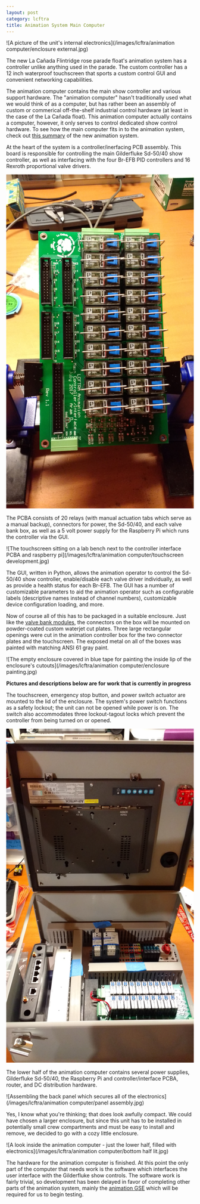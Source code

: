 ```yaml
---
layout: post
category: lcftra
title: Animation System Main Computer
---
```

![A picture of the unit's internal electronics](/images/lcftra/animation computer/enclosure external.jpg)

The new La Cañada Flintridge rose parade float's animation system has a controller unlike anything used in the parade. The  custom controller has a 12 inch waterproof touchscreen that sports a custom control GUI and convenient networking capabilities.<!--more-->

The animation computer contains the main show controller and various support hardware. The "animation computer" hasn't traditionally used what we would think of as a computer, but has rather been an assembly of custom or commerical off-the-shelf industrial control hardware (at least in the case of the La Cañada float). This animation computer actually contains a computer, however, it only serves to control dedicated show control hardware. To see how the main computer fits in to the animation system, check out <a href="https://aramder.github.io/animation-summary/" target="_blank">this summary</a> of the new animation system.

At the heart of the system is a controller/inerfacing PCB assembly. This board is responsible for controlling the main Gilderfluke Sd-50/40 show controller, as well as interfacing with the four Br-EFB PID controllers and 16 Rexroth proportional valve drivers.

<img class="shrunk" src="/images/lcftra/animation computer/controller PCBA.jpg" alt="The assembled controller PCB in an assembly stand">

The PCBA consists of 20 relays (with manual actuation tabs which serve as a manual backup), connectors for power, the Sd-50/40, and each valve bank box, as well as a 5 volt power supply for the Raspberry Pi which runs the controller via the GUI.

![The touchscreen sitting on a lab bench next to the controller interface PCBA and raspberry pi](/images/lcftra/animation computer/touchscreen development.jpg)

The GUI, written in Python, allows the animation operator to control the Sd-50/40 show controller, enable/disable each valve driver individually, as well as provide a health status for each Br-EFB. The GUI has a number of customizable parameters to aid the animation operator such as configurable labels (descriptive names instead of channel numbers), customizable device configuration loading, and more.

Now of course all of this has to be packaged in a suitable enclosure. Just like the <a href="https://aramder.github.io/animation-bank-module/" target="_blank">valve bank modules</a>, the connectors on the box will be mounted on powder-coated custom waterjet cut plates. Three large rectangular openings were cut in the animation controller box for the two connector plates and the touchscreen. The exposed metal on all of the boxes was painted with matching ANSI 61 gray paint.

![The empty enclosure covered in blue tape for painting the inside lip of the enclosure's cutouts](/images/lcftra/animation computer/enclosure painting.jpg)

**Pictures and descriptions below are for work that is currently in progress**

The touchscreen, emergency stop button, and power switch actuator are mounted to the lid of the enclosure. The system's power switch functions as a safety lockout; the unit can not be opened while power is on. The switch also accommodates three lockout-tagout locks which prevent the controller from being turned on or opened.

<img class="shrunk" src="/images/lcftra/animation computer/WIP electronics full.jpg" alt="A look inside the animation computer - the inside of the touchscreen can be seen on the lid of the enclosure, as well as the electronics in the bottom half">

The lower half of the animation computer contains several power supplies, Gilderfluke Sd-50/40, the Raspberry Pi and controller/interface PCBA, router, and DC distribution hardware.

![Assembling the back panel which secures all of the electronics](/images/lcftra/animation computer/panel assembly.jpg)

Yes, I know what you're thinking; that does look awfully compact. We could have chosen a larger enclosure, but since this unit has to be installed in potentially small crew compartments and must be easy to install and remove, we decided to go with a cozy little enclosure.

![A look inside the animation computer - just the lower half, filled with electronics](/images/lcftra/animation computer/bottom half lit.jpg)

The hardware for the animation computer is finished. At this point the only part of the computer that needs work is the software which interfaces the user interface with the Gilderfluke show controls. The software work is fairly trivial, so development has been delayed in favor of completing other parts of the animation system, mainly the <a href="https://aramder.github.io/animation-GSE/" target="_blank">animation GSE</a> which will be required for us to begin testing.